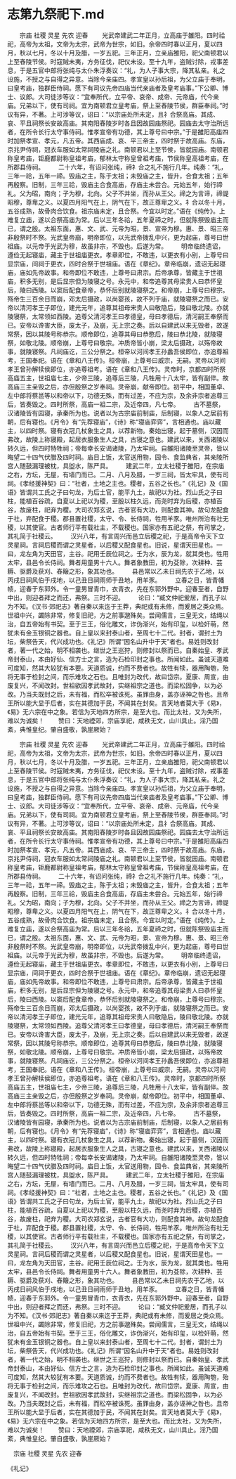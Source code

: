 # 志第九祭祀下.md

　　宗庙 社稷 灵星 先农 迎春 　　光武帝建武二年正月，立高庙于雒阳。四时祫祀，高帝为太祖，文帝为太宗，武帝为世宗，如旧。余帝四时春以正月，夏以四月，秋以七月，冬以十月及腊，一岁五祀。三年正月，立亲庙雒阳，祀父南顿君以上至舂陵节侯。时寇贼未夷，方务征伐，祀仪未设。至十九年，盗贼讨除，戎事差息，于是五官中郎将张纯与太仆朱浮奏议：“礼，为人子事大宗，降其私亲。礼之设施，不授之与自得之异意。当除今亲庙四。孝宣皇以孙后祖，为父立庙于奉明，曰皇考庙，独群臣侍祠。愿下有司议先帝四庙当代亲庙者及皇考庙事。”下公卿、博士、议郎。大司徒涉等议：“宜奉所代，立平帝、哀帝、成帝、元帝庙，代今亲庙。兄弟以下，使有司祠。宜为南顿君立皇考庙，祭上至舂陵节侯，群臣奉祠。”时议有异，不著。上可涉等议，诏曰：“以宗庙处所未定，且礻合祭高庙。其成、哀、平且祠祭长安故高庙。其南阳舂陵岁时各且因故园庙祭祀。园庙去太守治所远者，在所令长行太守事侍祠。惟孝宣帝有功德，其上尊号曰中宗。”于是雒阳高庙四时加祭孝宣、孝元，凡五帝。其西庙成、哀、平三帝主，四时祭于故高庙。东庙，京兆尹侍祠，冠衣车服如太常祠陵庙之礼。南顿君以上至节侯，皆就园庙。南顿君称皇考庙，钜鹿都尉称皇祖考庙，郁林太守称皇曾祖考庙，节侯称皇高祖考庙，在所郡县侍祠。 　　二十六年，有诏问张纯，禘礻合之礼不施行几年。纯奏：“礼，三年一祫，五年一禘。毁庙之主，陈于太祖；未毁庙之主，皆升，合食太祖；五年再殷察。旧制，三年三祫，毁庙主合食高庙，存庙主未尝合。元始五年，始行禘礼。父为昭，南向；子为穆，北向。父子不并坐，而孙从王父。禘之为言谛，禘諟昭穆，尊卑之义。以夏四月阳气在上，阴气在下，故正尊卑之义。礻合以冬十月，五谷成熟，故骨肉合饮食。祖宗庙未定，且合祭。今宜以时定。”语在《纯传》。上难复立庙，遂以合祭高庙为常。后以三年冬祫，五年夏禘之时，但就陈祭毁庙主而已，谓之殷。太祖东面，惠、文、武、元帝为昭，景、宣帝为穆。惠、景、昭三帝非殷祭时不祭。光武皇帝崩，明帝即位，以光武帝拨乱中兴，更为起庙，尊号曰世祖庙。以元帝于光武为穆，故虽非宗，不毁也。后遂为常。 　　明帝临终遗诏，遵俭无起寝庙，藏主于世祖庙更衣。孝章即位，不敢违，以更衣有小别，上尊号曰显宗庙，间祠于更衣，四时合祭于世祖庙。语在《章纪》。章帝临崩，遗诏无起寝庙，庙如先帝故事。和帝即位不敢违，上尊号曰肃宗。后帝承尊，皆藏主于世祖庙，积多无别，是后显宗但为陵寝之号。永元中，和帝追尊其母梁贵人曰恭怀皇后，陵曰西陵。以窦后配食章帝，恭怀后别就陵寝祭之。和帝崩，上尊号曰穆宗。殇帝生三百余日而崩，邓太后摄政，以尚婴孩，故不列于庙，就陵寝祭之而已。安帝以清河孝王子即位，建光元年，追尊其祖母宋贵人曰敬隐后，陵曰敬北陵。亦就陵寝祭，太常领如西陵。追尊父清河孝王曰孝德皇，母曰孝德后，清河嗣王奉祭而已。安帝以谗害大臣，废太子，及崩，无上宗之奏。后以自建武以来无毁者，故遂常祭，因以其陵号称恭宗。顺帝即位，追尊其母曰恭愍后，陵曰恭北陵，就陵寝祭，如敬北陵。顺帝崩，上尊号曰敬宗。冲质帝皆小崩，梁太后摄政，以殇帝故事，就陵寝祭。凡祠庙讫，三公分祭之。桓帝以河间孝王孙蠡吾侯即位，亦追尊祖考，王国奉祀。语在《章和八王传》。桓帝崩，上尊号曰威宗，无嗣。灵帝以河间孝王曾孙解犊侯即位，亦追尊祖考。语在《章和八王传》。灵帝时，京都四时所祭高庙五主，世祖庙七主，少帝三陵，追尊后三陵，凡牲用十八太牢，皆有副倅。故高庙三主亲毁之后，亦但殷祭之岁奉祠。灵帝崩，献帝即位。初平中，相国董卓、左中郎将蔡邕等以和帝以下，功德无殊，而有过差，不应为宗，及余非宗者追尊三后，皆奏毁之。四时所祭，高庙一祖二宗，及近帝四，凡七帝。 　　古不墓祭，汉诸陵皆有园寝，承秦所为也。说者以为古宗庙前制庙，后制寝，以象人之居前有朝，后有寝也。《月令》有“先荐寝庙”，《诗》称“寝庙弈弈”，言相通也。庙以藏主，以四时祭。寝有衣冠几杖象生之具，以荐新物。秦始出寝，起于墓侧，汉因而弗改，故陵上称寝殿，起居衣服象生人之具，古寝之意也。建武以来，关西诸陵以转久远，但四时特牲祠；帝每幸长安谒诸陵，乃太牢祠。自雒阳诸陵至灵帝，皆以晦望二十四气伏腊及四时祠。庙日上饭，太官送用物，园令、食监典省，其亲陵所宫人随鼓漏理被枕，具盥水，陈严具。 　　建武二年，立太社稷于雒阳，在宗庙之右，方坛，无屋，有墙门而已。二月、八月及腊，一岁三祠，皆太牢具，使有司祠。《孝经援神契》曰：“社者，土地之主也。稷者，五谷之长也。”《礼记》及《国语》皆谓共工氏之子曰句龙，为后土官，能平九土，故祀以为社。烈山氏之子曰柱，能植百谷疏，自夏以上祀以为稷，至殷以柱久远，而尧时弃为后稷，亦植百谷，故废柱，祀弃为稷。大司农郑玄说，古者官有大功，则配食其神。故句龙配食于社，弃配食于稷。郡县置社稷，太守、令、长侍祠，牲用羊豕。唯州所治有社无稷，以其使官。古者师行平有载社主，不载稷也。国家亦有五祀之祭，有司掌之，其礼简于社稷云。 　　汉兴八年，有言周兴而邑立后稷之祀，于是高帝令天下立灵星祠。言祠后稷而谓之灵星者，以后稷又配食星也。旧说，星谓天田星也。一曰，龙左角为天田官，主谷。祀用壬辰位祠之。壬为水，辰为龙，就其类也。牲用太牢，县邑令长侍祠。舞者用童男十六人。舞者象教田，初为芟除，次耕种、芸耨、驱爵及获刈、舂簸之形，象其功也。 　　县邑常以乙未日祠先农于乙地，以丙戌日祠风伯于戌地，以己丑日祠雨师于丑地，用羊豕。 　　立春之日，皆青幡帻，迎春于东郭外。令一童男冒青巾，衣青衣，先在东郭外野中。迎春至者，自野中出，则迎者拜之而还，弗祭。三时不迎。 　　论曰：“臧文仲祀爰居，而孔子以为不知。《汉书·郊祀志》著自秦以来迄于王莽，典祀或有未修，而爰居之类众焉。世祖中兴，蠲除非常，修复旧祀，方之前事邈殊矣。尝闻儒言，三皇无文，结绳以治，自五帝始有书契。至于三王，俗化雕文，诈伪渐兴，始有印玺，以检奸萌，然犹未有金玉银铜之器也。自上皇以来封泰山者，至周七十二代。封者，谓封土为坛，柴祭告天，代兴成功也。《礼记》所谓“因名山升中于天”者也。易姓则改封者，著一代之始，明不相袭也。继世之王巡狩，则修封以祭而已。自秦始皇、孝武帝封泰山，本由好仙、信方士之言，造为石检印封之事也。所闻如此。虽诚天道难可度知，然其大较犹有本要。天道质诚，约而不费者也。故牲有犊，器用陶匏，殆将无事于检封之间，而乐难攻之石也。且唯封为改代，故曰岱宗。夏康、周宣，由废复兴，不闻改封。世祖欲因孝武故封，实继祖宗之道也。而梁松固争，以为必改。乃当夫既封之后，未有福，而松卒被诛死。虽罪由身，盖亦诬神之咎也。且帝王所以能大显于后者，实在其德加于民，不闻其在封矣。言天地者莫大于《易》，《易》无六宗在中之象。若信为天地四方所宗，是至大也。而比太社，又为失所，难以为诚矣！ 　　赞曰：天地禋郊，宗庙享祀，咸秩无文，山川具止。淫乃国紊，典惟皇纪。肇自盛敬，孰崖厥始？ 　　

　　宗庙 社稷 灵星 先农 迎春 　　光武帝建武二年正月，立高庙于雒阳。四时祫祀，高帝为太祖，文帝为太宗，武帝为世宗，如旧。余帝四时春以正月，夏以四月，秋以七月，冬以十月及腊，一岁五祀。三年正月，立亲庙雒阳，祀父南顿君以上至舂陵节侯。时寇贼未夷，方务征伐，祀仪未设。至十九年，盗贼讨除，戎事差息，于是五官中郎将张纯与太仆朱浮奏议：“礼，为人子事大宗，降其私亲。礼之设施，不授之与自得之异意。当除今亲庙四。孝宣皇以孙后祖，为父立庙于奉明，曰皇考庙，独群臣侍祠。愿下有司议先帝四庙当代亲庙者及皇考庙事。”下公卿、博士、议郎。大司徒涉等议：“宜奉所代，立平帝、哀帝、成帝、元帝庙，代今亲庙。兄弟以下，使有司祠。宜为南顿君立皇考庙，祭上至舂陵节侯，群臣奉祠。”时议有异，不著。上可涉等议，诏曰：“以宗庙处所未定，且礻合祭高庙。其成、哀、平且祠祭长安故高庙。其南阳舂陵岁时各且因故园庙祭祀。园庙去太守治所远者，在所令长行太守事侍祠。惟孝宣帝有功德，其上尊号曰中宗。”于是雒阳高庙四时加祭孝宣、孝元，凡五帝。其西庙成、哀、平三帝主，四时祭于故高庙。东庙，京兆尹侍祠，冠衣车服如太常祠陵庙之礼。南顿君以上至节侯，皆就园庙。南顿君称皇考庙，钜鹿都尉称皇祖考庙，郁林太守称皇曾祖考庙，节侯称皇高祖考庙，在所郡县侍祠。 　　二十六年，有诏问张纯，禘礻合之礼不施行几年。纯奏：“礼，三年一祫，五年一禘。毁庙之主，陈于太祖；未毁庙之主，皆升，合食太祖；五年再殷察。旧制，三年三祫，毁庙主合食高庙，存庙主未尝合。元始五年，始行禘礼。父为昭，南向；子为穆，北向。父子不并坐，而孙从王父。禘之为言谛，禘諟昭穆，尊卑之义。以夏四月阳气在上，阴气在下，故正尊卑之义。礻合以冬十月，五谷成熟，故骨肉合饮食。祖宗庙未定，且合祭。今宜以时定。”语在《纯传》。上难复立庙，遂以合祭高庙为常。后以三年冬祫，五年夏禘之时，但就陈祭毁庙主而已，谓之殷。太祖东面，惠、文、武、元帝为昭，景、宣帝为穆。惠、景、昭三帝非殷祭时不祭。光武皇帝崩，明帝即位，以光武帝拨乱中兴，更为起庙，尊号曰世祖庙。以元帝于光武为穆，故虽非宗，不毁也。后遂为常。 　　明帝临终遗诏，遵俭无起寝庙，藏主于世祖庙更衣。孝章即位，不敢违，以更衣有小别，上尊号曰显宗庙，间祠于更衣，四时合祭于世祖庙。语在《章纪》。章帝临崩，遗诏无起寝庙，庙如先帝故事。和帝即位不敢违，上尊号曰肃宗。后帝承尊，皆藏主于世祖庙，积多无别，是后显宗但为陵寝之号。永元中，和帝追尊其母梁贵人曰恭怀皇后，陵曰西陵。以窦后配食章帝，恭怀后别就陵寝祭之。和帝崩，上尊号曰穆宗。殇帝生三百余日而崩，邓太后摄政，以尚婴孩，故不列于庙，就陵寝祭之而已。安帝以清河孝王子即位，建光元年，追尊其祖母宋贵人曰敬隐后，陵曰敬北陵。亦就陵寝祭，太常领如西陵。追尊父清河孝王曰孝德皇，母曰孝德后，清河嗣王奉祭而已。安帝以谗害大臣，废太子，及崩，无上宗之奏。后以自建武以来无毁者，故遂常祭，因以其陵号称恭宗。顺帝即位，追尊其母曰恭愍后，陵曰恭北陵，就陵寝祭，如敬北陵。顺帝崩，上尊号曰敬宗。冲质帝皆小崩，梁太后摄政，以殇帝故事，就陵寝祭。凡祠庙讫，三公分祭之。桓帝以河间孝王孙蠡吾侯即位，亦追尊祖考，王国奉祀。语在《章和八王传》。桓帝崩，上尊号曰威宗，无嗣。灵帝以河间孝王曾孙解犊侯即位，亦追尊祖考。语在《章和八王传》。灵帝时，京都四时所祭高庙五主，世祖庙七主，少帝三陵，追尊后三陵，凡牲用十八太牢，皆有副倅。故高庙三主亲毁之后，亦但殷祭之岁奉祠。灵帝崩，献帝即位。初平中，相国董卓、左中郎将蔡邕等以和帝以下，功德无殊，而有过差，不应为宗，及余非宗者追尊三后，皆奏毁之。四时所祭，高庙一祖二宗，及近帝四，凡七帝。 　　古不墓祭，汉诸陵皆有园寝，承秦所为也。说者以为古宗庙前制庙，后制寝，以象人之居前有朝，后有寝也。《月令》有“先荐寝庙”，《诗》称“寝庙弈弈”，言相通也。庙以藏主，以四时祭。寝有衣冠几杖象生之具，以荐新物。秦始出寝，起于墓侧，汉因而弗改，故陵上称寝殿，起居衣服象生人之具，古寝之意也。建武以来，关西诸陵以转久远，但四时特牲祠；帝每幸长安谒诸陵，乃太牢祠。自雒阳诸陵至灵帝，皆以晦望二十四气伏腊及四时祠。庙日上饭，太官送用物，园令、食监典省，其亲陵所宫人随鼓漏理被枕，具盥水，陈严具。 　　建武二年，立太社稷于雒阳，在宗庙之右，方坛，无屋，有墙门而已。二月、八月及腊，一岁三祠，皆太牢具，使有司祠。《孝经援神契》曰：“社者，土地之主也。稷者，五谷之长也。”《礼记》及《国语》皆谓共工氏之子曰句龙，为后土官，能平九土，故祀以为社。烈山氏之子曰柱，能植百谷疏，自夏以上祀以为稷，至殷以柱久远，而尧时弃为后稷，亦植百谷，故废柱，祀弃为稷。大司农郑玄说，古者官有大功，则配食其神。故句龙配食于社，弃配食于稷。郡县置社稷，太守、令、长侍祠，牲用羊豕。唯州所治有社无稷，以其使官。古者师行平有载社主，不载稷也。国家亦有五祀之祭，有司掌之，其礼简于社稷云。 　　汉兴八年，有言周兴而邑立后稷之祀，于是高帝令天下立灵星祠。言祠后稷而谓之灵星者，以后稷又配食星也。旧说，星谓天田星也。一曰，龙左角为天田官，主谷。祀用壬辰位祠之。壬为水，辰为龙，就其类也。牲用太牢，县邑令长侍祠。舞者用童男十六人。舞者象教田，初为芟除，次耕种、芸耨、驱爵及获刈、舂簸之形，象其功也。 　　县邑常以乙未日祠先农于乙地，以丙戌日祠风伯于戌地，以己丑日祠雨师于丑地，用羊豕。 　　立春之日，皆青幡帻，迎春于东郭外。令一童男冒青巾，衣青衣，先在东郭外野中。迎春至者，自野中出，则迎者拜之而还，弗祭。三时不迎。 　　论曰：“臧文仲祀爰居，而孔子以为不知。《汉书·郊祀志》著自秦以来迄于王莽，典祀或有未修，而爰居之类众焉。世祖中兴，蠲除非常，修复旧祀，方之前事邈殊矣。尝闻儒言，三皇无文，结绳以治，自五帝始有书契。至于三王，俗化雕文，诈伪渐兴，始有印玺，以检奸萌，然犹未有金玉银铜之器也。自上皇以来封泰山者，至周七十二代。封者，谓封土为坛，柴祭告天，代兴成功也。《礼记》所谓“因名山升中于天”者也。易姓则改封者，著一代之始，明不相袭也。继世之王巡狩，则修封以祭而已。自秦始皇、孝武帝封泰山，本由好仙、信方士之言，造为石检印封之事也。所闻如此。虽诚天道难可度知，然其大较犹有本要。天道质诚，约而不费者也。故牲有犊，器用陶匏，殆将无事于检封之间，而乐难攻之石也。且唯封为改代，故曰岱宗。夏康、周宣，由废复兴，不闻改封。世祖欲因孝武故封，实继祖宗之道也。而梁松固争，以为必改。乃当夫既封之后，未有福，而松卒被诛死。虽罪由身，盖亦诬神之咎也。且帝王所以能大显于后者，实在其德加于民，不闻其在封矣。言天地者莫大于《易》，《易》无六宗在中之象。若信为天地四方所宗，是至大也。而比太社，又为失所，难以为诚矣！ 　　赞曰：天地禋郊，宗庙享祀，咸秩无文，山川具止。淫乃国紊，典惟皇纪。肇自盛敬，孰崖厥始？ 　　

　宗庙 社稷 灵星 先农 迎春











《礼记》











